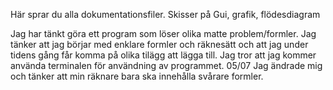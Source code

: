 Här sprar du alla dokumentationsfiler. Skisser på Gui, grafik, flödesdiagram

Jag har tänkt göra ett program som löser olika matte problem/formler.
Jag tänker att jag börjar med enklare formler och räknesätt och att jag under tidens gång får komma på olika tilägg att lägga till. Jag tror att jag kommer använda terminalen för användning av programmet.
05/07 Jag ändrade mig och tänker att min räknare bara ska innehålla svårare formler.